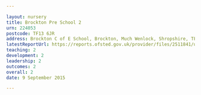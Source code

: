 ```yaml
---

layout: nursery
title: Brockton Pre School 2
urn: 224053
postcode: TF13 6JR
address: Brockton C of E School, Brockton, Much Wenlock, Shropshire, TF13 6JR
latestReportUrl: https://reports.ofsted.gov.uk/provider/files/2511841/urn/224053.pdf
teaching: 2
development: 2
leadership: 2
outcomes: 2
overall: 2
date: 9 September 2015

---
```

